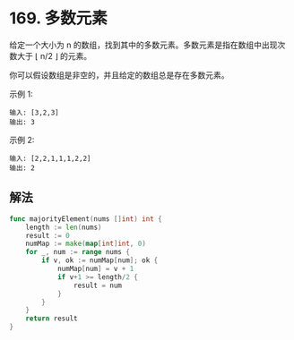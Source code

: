 # 169. 多数元素
给定一个大小为 n 的数组，找到其中的多数元素。多数元素是指在数组中出现次数大于 ⌊ n/2 ⌋ 的元素。

你可以假设数组是非空的，并且给定的数组总是存在多数元素。

示例 1:
```
输入: [3,2,3]
输出: 3
```
示例 2:
```
输入: [2,2,1,1,1,2,2]
输出: 2
```

## 解法

```go
func majorityElement(nums []int) int {
	length := len(nums)
	result := 0
	numMap := make(map[int]int, 0)
	for _, num := range nums {
		if v, ok := numMap[num]; ok {
			numMap[num] = v + 1
			if v+1 >= length/2 {
				result = num
			}
		}
	}
	return result
}
```